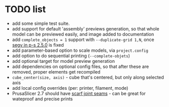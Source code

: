# TODO list

* add some simple test suite.
* add support for default 'assembly' previews generation, so that whole model can be previewed easily, and image added to documentation
* add `complete_objects = 1` support with `--duplicate-grid 1,N`, once [segv in p-s 2.5.0](https://github.com/prusa3d/PrusaSlicer/issues/9363) is fixed
* add parameter-based option to scale models, via `project.config`
* add option to do sequential printing (`--complete-objets`)
* add optional target for model preview generation
* add dependencies on optional config files, so that after these are removed, proper elements get recompiled
* `cube_center(size, axis)` - cube that's centered, but only along selected axis
* add local config overrides (per: printer, filament, mode)
* PrusaSlicer 2.7 should have [scarf joint seams](https://www.youtube.com/watch?v=vl0FT339jfc) - can be great for wateproof and precise prints
